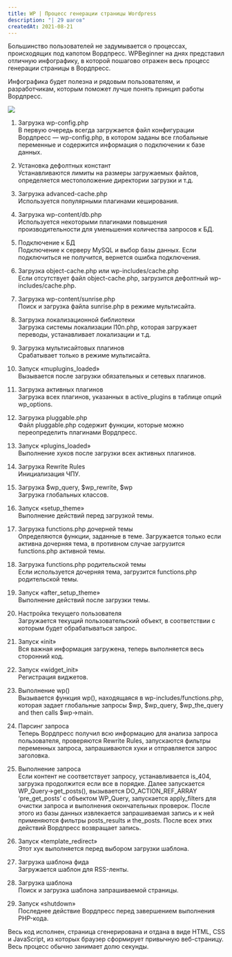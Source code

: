 ```yaml
---
title: WP | Процесс генерации страницы Wordpress
description: "| 29 шагов"
createdAt: 2021-08-21
---
```


Большинство пользователей не задумывается о процессах, происходящих под капотом Вордпресс. WPBeginner на днях представил отличную инфографику, в которой пошагово отражен весь процесс генерации страницы в Вордпресс.

Инфографика будет полезна и рядовым пользователям, и разработчикам, которым поможет лучше понять принцип работы Вордпресс.

![](/blog/wordpress-behind-the-scenes.png)

1. Загрузка wp-config.php  
   В первую очередь всегда загружается файл конфигурации Вордпресс — wp-config.php, в котором заданы все глобальные переменные и содержится информация о подключении к базе данных.

2. Установка дефолтных констант  
   Устанавливаются лимиты на размеры загружаемых файлов, определяется местоположение директории загрузки и т.д.

3. Загрузка advanced-cache.php  
   Используется популярными плагинами кеширования.

4. Загрузка wp-content/db.php  
   Используется некоторыми плагинами повышения производительности для уменьшения количества запросов к БД.

5. Подключение к БД  
   Подключение к серверу MySQL и выбор базы данных. Если подключиться не получится, вернется ошибка подключения.

6. Загрузка object-cache.php или wp-includes/cache.php  
   Если отсутствует файл object-cache.php, загрузится дефолтный wp-includes/cache.php.

7. Загрузка wp-content/sunrise.php  
   Поиск и загрузка файла sunrise.php в режиме мультисайта.

8. Загрузка локализационной библиотеки  
   Загрузка системы локализации l10n.php, которая загружает переводы, устанавливает локализации и т.д.

9. Загрузка мультисайтовых плагинов  
   Срабатывает только в режиме мультисайта.

10. Запуск «muplugins_loaded»  
    Вызывается после загрузки обязательных и сетевых плагинов.

11. Загрузка активных плагинов  
    Загрузка всех плагинов, указанных в active_plugins в таблице опций wp_options.

12. Загрузка pluggable.php  
    Файл pluggable.php содержит функции, которые можно переопределить плагинами Вордпресс.

13. Запуск «plugins_loaded»  
    Выполнение хуков после загрузки всех активных плагинов.

14. Загрузка Rewrite Rules  
    Инициализация ЧПУ.

15. Загрузка $wp_query, $wp_rewrite, $wp  
    Загрузка глобальных классов.

16. Запуск «setup_theme»  
    Выполнение действий перед загрузкой темы.

17. Загрузка functions.php дочерней темы  
    Определяются функции, заданные в теме. Загружается только если активна дочерняя тема, в противном случае загрузится functions.php активной темы.

18. Загрузка functions.php родительской темы  
    Если используется дочерняя тема, загрузится functions.php родительской темы.

19. Запуск «after_setup_theme»  
    Выполнение действий после загрузки темы.

20. Настройка текущего пользователя  
    Загружается текущий пользовательский объект, в соответствии с которым будет обрабатываться запрос.

21. Запуск «init»  
    Вся важная информация загружена, теперь выполняется весь сторонний код.

22. Запуск «widget_init»  
    Регистрация виджетов.

23. Выполнение wp()  
    Вызывается функция wp(), находящаяся в wp-includes/functions.php, которая задает глобальные запросы $wp, $wp_query, $wp_the_query and then calls $wp->main.

24. Парсинг запроса  
    Теперь Вордпресс получил всю информацию для анализа запроса пользователя, проверяются Rewrite Rules, запускаются фильтры переменных запроса, запрашиваются хуки и отправляется запрос заголовка.

25. Выполнение запроса  
    Если контент не соответствует запросу, устанавливается is_404, загрузка продолжится если все в порядке. Далее запускается WP_Query->get_posts(), вызывается DO_ACTION_REF_ARRAY ‘pre_get_posts’ с объектом WP_Query, запускается apply_filters для очистки запроса и выполнения окончательных проверок. После этого из базы данных извлекается запрашиваемая запись и к ней применяются фильтры posts_results и the_posts. После всех этих действий Вордпресс возвращает запись.

26. Запуск «template_redirect»  
    Этот хук выполняется перед выбором загрузки шаблона.

27. Загрузка шаблона фида  
    Загружается шаблон для RSS-ленты.

28. Загрузка шаблона  
    Поиск и загрузка шаблона запрашиваемой страницы.

29. Запуск «shutdown»  
    Последнее действие Вордпресс перед завершением выполнения PHP-кода.

Весь код исполнен, страница сгенерирована и отдана в виде HTML, CSS и JavaScript, из которых браузер сформирует привычную веб-страницу. Весь процесс обычно занимает долю секунды.
